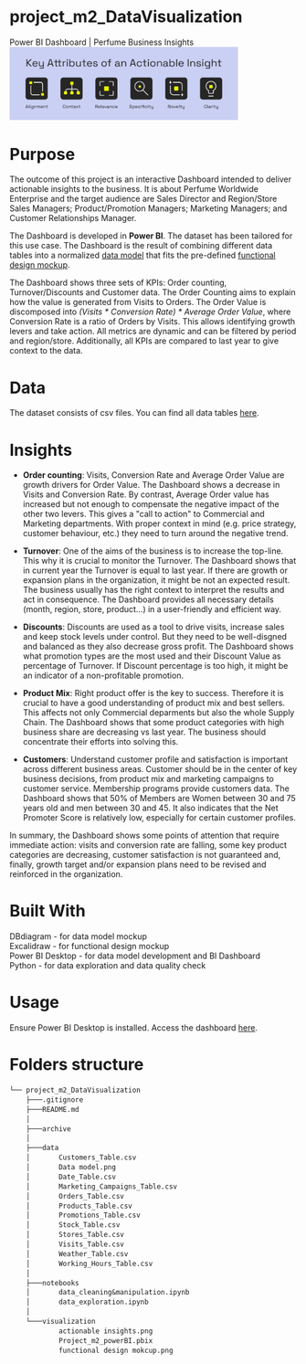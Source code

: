 # project_m2_DataVisualization
Power BI Dashboard | Perfume Business Insights  
<img src="https://github.com/Kristinawk/project_m2_DataVisualization/blob/main/visualization/actionable%20insights.png" width="400" />

# Purpose
The outcome of this project is an interactive Dashboard intended to deliver actionable insights to the business. It is about Perfume Worldwide Enterprise and the target audience are Sales Director and Region/Store Sales Managers; Product/Promotion Managers; Marketing Managers; and Customer Relationships Manager.  

The Dashboard is developed in **Power BI**. The dataset has been tailored for this use case. The Dashboard is the result of combining different data tables into a normalized [data model](https://github.com/Kristinawk/project_m2_DataVisualization/blob/main/data/Data%20model.png) that fits the pre-defined [functional design mockup](https://github.com/Kristinawk/project_m2_DataVisualization/blob/main/visualization/functional%20design%20mockup.png).  

The Dashboard shows three sets of KPIs: Order counting, Turnover/Discounts and Customer data. The Order Counting aims to explain how the value is generated from Visits to Orders. The Order Value is discomposed into _(Visits * Conversion Rate) * Average Order Value_, where Conversion Rate is a ratio of Orders by Visits. This allows identifying growth levers and take action. All metrics are dynamic and can be filtered by period and region/store. Additionally, all KPIs are compared to last year to give context to the data.

# Data
The dataset consists of csv files. You can find all data tables [here](https://github.com/Kristinawk/project_m2_DataVisualization/tree/main/data).

# Insights

* **Order counting**: 
Visits, Conversion Rate and Average Order Value are growth drivers for Order Value. The Dashboard shows a decrease in Visits and Conversion Rate. By contrast, Average Order value has increased but not enough to compensate the negative impact of the other two levers. This gives a "call to action" to Commercial and Marketing departments. With proper context in mind (e.g. price strategy, customer behaviour, etc.) they need to turn around the negative trend.

* **Turnover**:
One of the aims of the business is to increase the top-line. This why it is crucial to monitor the Turnover. The Dashboard shows that in current year the Turnover is equal to last year. If there are growth or expansion plans in the organization, it might be not an expected result. The business usually has the right context to interpret the results and act in consequence. The Dashboard provides all necessary details (month, region, store, product...) in a user-friendly and efficient way.

* **Discounts**:
Discounts are used as a tool to drive visits, increase sales and keep stock levels under control. But they need to be well-disgned and balanced as they also decrease gross profit. The Dashboard shows what promotion types are the most used and their Discount Value as percentage of Turnover. If Discount percentage is too high, it might be an indicator of a non-profitable promotion.

* **Product Mix**:
Right product offer is the key to success. Therefore it is crucial to have a good understanding of product mix and best sellers. This affects not only Commercial deparments but also the whole Supply Chain. The Dashboard shows that some product categories with high business share are decreasing vs last year. The business should concentrate their efforts into solving this.

* **Customers**:
Understand customer profile and satisfaction is important across different business areas. Customer should be in the center of key business decisions, from product mix and marketing campaigns to customer service. Membership programs provide customers data. The Dashboard shows that 50% of Members are Women between 30 and 75 years old and men between 30 and 45. It also indicates that the Net Promoter Score is relatively low, especially for certain customer profiles.

In summary, the Dashboard shows some points of attention that require immediate action: visits and conversion rate are falling, some key product categories are decreasing, customer satisfaction is not guaranteed and, finally, growth target and/or expansion plans need to be revised and reinforced in the organization.

# Built With
DBdiagram - for data model mockup  
Excalidraw - for functional design mockup  
Power BI Desktop - for data model development and BI Dashboard  
Python - for data exploration and data quality check

# Usage
Ensure Power BI Desktop is installed. Access the dashboard [here](https://github.com/Kristinawk/project_m2_DataVisualization/blob/main/visualization/Project_m2_powerBI.pbix).

# Folders structure
```md
└── project_m2_DataVisualization
    ├───.gitignore
    ├───README.md
    │
    ├───archive
    │
    ├───data
    │       Customers_Table.csv
    │       Data model.png
    │       Date_Table.csv
    │       Marketing_Campaigns_Table.csv
    │       Orders_Table.csv
    │       Products_Table.csv
    │       Promotions_Table.csv
    │       Stock_Table.csv
    │       Stores_Table.csv
    │       Visits_Table.csv
    │       Weather_Table.csv
    │       Working_Hours_Table.csv
    │
    ├───notebooks
    │       data_cleaning&manipulation.ipynb
    │       data_exploration.ipynb
    │
    └───visualization
            actionable insights.png
            Project_m2_powerBI.pbix
            functional design mokcup.png
```

